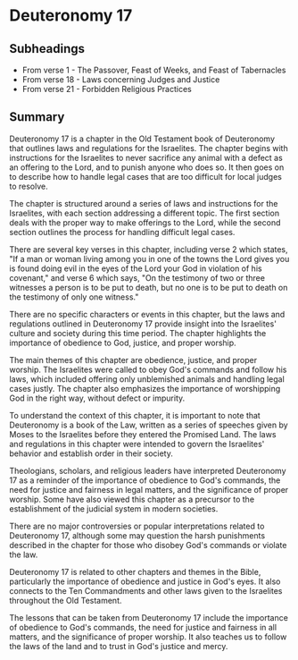 # Deuteronomy 17

## Subheadings

* From verse 1 - The Passover, Feast of Weeks, and Feast of Tabernacles
* From verse 18 - Laws concerning Judges and Justice
* From verse 21 - Forbidden Religious Practices

## Summary

Deuteronomy 17 is a chapter in the Old Testament book of Deuteronomy that outlines laws and regulations for the Israelites. The chapter begins with instructions for the Israelites to never sacrifice any animal with a defect as an offering to the Lord, and to punish anyone who does so. It then goes on to describe how to handle legal cases that are too difficult for local judges to resolve.

The chapter is structured around a series of laws and instructions for the Israelites, with each section addressing a different topic. The first section deals with the proper way to make offerings to the Lord, while the second section outlines the process for handling difficult legal cases.

There are several key verses in this chapter, including verse 2 which states, "If a man or woman living among you in one of the towns the Lord gives you is found doing evil in the eyes of the Lord your God in violation of his covenant," and verse 6 which says, "On the testimony of two or three witnesses a person is to be put to death, but no one is to be put to death on the testimony of only one witness."

There are no specific characters or events in this chapter, but the laws and regulations outlined in Deuteronomy 17 provide insight into the Israelites' culture and society during this time period. The chapter highlights the importance of obedience to God, justice, and proper worship.

The main themes of this chapter are obedience, justice, and proper worship. The Israelites were called to obey God's commands and follow his laws, which included offering only unblemished animals and handling legal cases justly. The chapter also emphasizes the importance of worshipping God in the right way, without defect or impurity.

To understand the context of this chapter, it is important to note that Deuteronomy is a book of the Law, written as a series of speeches given by Moses to the Israelites before they entered the Promised Land. The laws and regulations in this chapter were intended to govern the Israelites' behavior and establish order in their society.

Theologians, scholars, and religious leaders have interpreted Deuteronomy 17 as a reminder of the importance of obedience to God's commands, the need for justice and fairness in legal matters, and the significance of proper worship. Some have also viewed this chapter as a precursor to the establishment of the judicial system in modern societies.

There are no major controversies or popular interpretations related to Deuteronomy 17, although some may question the harsh punishments described in the chapter for those who disobey God's commands or violate the law.

Deuteronomy 17 is related to other chapters and themes in the Bible, particularly the importance of obedience and justice in God's eyes. It also connects to the Ten Commandments and other laws given to the Israelites throughout the Old Testament.

The lessons that can be taken from Deuteronomy 17 include the importance of obedience to God's commands, the need for justice and fairness in all matters, and the significance of proper worship. It also teaches us to follow the laws of the land and to trust in God's justice and mercy.